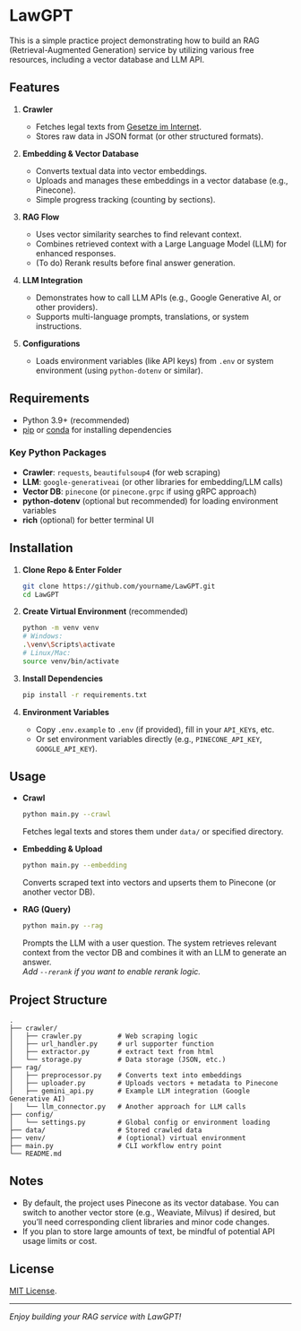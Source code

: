 # LawGPT

This is a simple practice project demonstrating how to build an RAG (Retrieval-Augmented Generation) service by utilizing various free resources, including a vector database and LLM API.

## Features

1. **Crawler**

   - Fetches legal texts from [Gesetze im Internet](https://www.gesetze-im-internet.de).
   - Stores raw data in JSON format (or other structured formats).

2. **Embedding & Vector Database**

   - Converts textual data into vector embeddings.
   - Uploads and manages these embeddings in a vector database (e.g., Pinecone).
   - Simple progress tracking (counting by sections).

3. **RAG Flow**

   - Uses vector similarity searches to find relevant context.
   - Combines retrieved context with a Large Language Model (LLM) for enhanced responses.
   - (To do) Rerank results before final answer generation.

4. **LLM Integration**

   - Demonstrates how to call LLM APIs (e.g., Google Generative AI, or other providers).
   - Supports multi-language prompts, translations, or system instructions.

5. **Configurations**
   - Loads environment variables (like API keys) from `.env` or system environment (using `python-dotenv` or similar).

## Requirements

- Python 3.9+ (recommended)
- [pip](https://pip.pypa.io/en/stable/installation/) or [conda](https://docs.conda.io/projects/conda/en/latest/user-guide/install/) for installing dependencies

### Key Python Packages

- **Crawler**: `requests`, `beautifulsoup4` (for web scraping)
- **LLM**: `google-generativeai` (or other libraries for embedding/LLM calls)
- **Vector DB**: `pinecone` (or `pinecone.grpc` if using gRPC approach)
- **python-dotenv** (optional but recommended) for loading environment variables
- **rich** (optional) for better terminal UI

## Installation

1. **Clone Repo & Enter Folder**

   ```bash
   git clone https://github.com/yourname/LawGPT.git
   cd LawGPT
   ```

2. **Create Virtual Environment** (recommended)

   ```bash
   python -m venv venv
   # Windows:
   .\venv\Scripts\activate
   # Linux/Mac:
   source venv/bin/activate
   ```

3. **Install Dependencies**

   ```bash
   pip install -r requirements.txt
   ```

4. **Environment Variables**
   - Copy `.env.example` to `.env` (if provided), fill in your `API_KEY`s, etc.
   - Or set environment variables directly (e.g., `PINECONE_API_KEY`, `GOOGLE_API_KEY`).

## Usage

- **Crawl**

  ```bash
  python main.py --crawl
  ```

  Fetches legal texts and stores them under `data/` or specified directory.

- **Embedding & Upload**

  ```bash
  python main.py --embedding
  ```

  Converts scraped text into vectors and upserts them to Pinecone (or another vector DB).

- **RAG (Query)**
  ```bash
  python main.py --rag
  ```
  Prompts the LLM with a user question. The system retrieves relevant context from the vector DB and combines it with an LLM to generate an answer.  
  _Add `--rerank` if you want to enable rerank logic._

## Project Structure

```
.
├── crawler/
│   ├── crawler.py         # Web scraping logic
│   ├── url_handler.py     # url supporter function
│   ├── extractor.py       # extract text from html
│   └── storage.py         # Data storage (JSON, etc.)
├── rag/
│   ├── preprocessor.py    # Converts text into embeddings
│   ├── uploader.py        # Uploads vectors + metadata to Pinecone
│   ├── gemini_api.py      # Example LLM integration (Google Generative AI)
│   └── llm_connector.py   # Another approach for LLM calls
├── config/
│   └── settings.py        # Global config or environment loading
├── data/                  # Stored crawled data
├── venv/                  # (optional) virtual environment
├── main.py                # CLI workflow entry point
└── README.md
```

## Notes

- By default, the project uses Pinecone as its vector database. You can switch to another vector store (e.g., Weaviate, Milvus) if desired, but you’ll need corresponding client libraries and minor code changes.
- If you plan to store large amounts of text, be mindful of potential API usage limits or cost.

## License

[MIT License](./LICENSE).

---

_Enjoy building your RAG service with LawGPT!_
